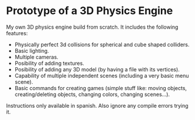 # Prototype of a 3D Physics Engine
My own 3D physics engine build from scratch. It includes the following features:
* Physically perfect 3d collisions for spherical and cube shaped colliders.
* Basic lighting.
* Multiple cameras.
* Posibility of adding textures.
* Posibility of adding any 3D model (by having a file with its vertices).
* Capability of multiple independent scenes (including a very basic menu scene).
* Basic commands for creating games (simple stuff like: moving objects, creating/deleting objects, changing colors, changing scenes...).

Instructions only available in spanish.
Also ignore any compile errors trying it.
